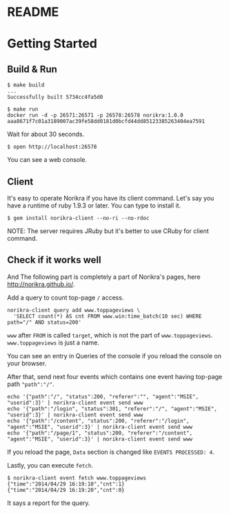 # README

# Getting Started
## Build & Run

```
$ make build
...
Successfully built 5734cc4fa5d0

$ make run
docker run -d -p 26571:26571 -p 26578:26578 norikra:1.0.0
aaa8671f7c01a3189007ac39fe58dd0181d0bcfd44dd85123385263404ea7591
```

Wait for about 30 seconds.
```
$ open http://localhost:26578
```

You can see a web console.


## Client

It's easy to operate Norikra if you have its client command.
Let's say you have a runtime of ruby 1.9.3 or later. You can type to install it.
```
$ gem install norikra-client --no-ri --no-rdoc
```
NOTE: The server requires JRuby but it's better to use CRuby for client command.


## Check if it works well
And The following part is completely a part of Norikra's pages, here <http://norikra.github.io/>.

Add a query to count top-page `/` access.
```
norikra-client query add www.toppageviews \
  'SELECT count(*) AS cnt FROM www.win:time_batch(10 sec) WHERE path="/" AND status=200'
```
`www` after `FROM` is called `target`, which is not the part of `www.toppageviews`. `www.toppageviews` is just a name.

You can see an entry in Queries of the console if you reload the console on your browser.


After that, send next four events which contains one event having top-page path `"path":"/"`.

```
echo '{"path":"/", "status":200, "referer":"", "agent":"MSIE", "userid":3}' | norikra-client event send www
echo '{"path":"/login", "status":301, "referer":"/", "agent":"MSIE", "userid":3}' | norikra-client event send www
echo '{"path":"/content", "status":200, "referer":"/login", "agent":"MSIE", "userid":3}' | norikra-client event send www
echo '{"path":"/page/1", "status":200, "referer":"/content", "agent":"MSIE", "userid":3}' | norikra-client event send www
```

If you reload the page, `Data` section is changed like `EVENTS PROCESSED: 4`.

Lastly, you can execute `fetch`.

```
$ norikra-client event fetch www.toppageviews
{"time":"2014/04/29 16:19:10","cnt":1}
{"time":"2014/04/29 16:19:20","cnt":0}
```

It says a report for the query.

